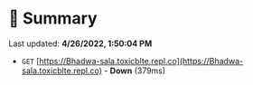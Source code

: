 # 📖 Summary
Last updated: **4/26/2022, 1:50:04 PM**

- `GET` [https://Bhadwa-sala.toxicblte.repl.co](https://Bhadwa-sala.toxicblte.repl.co) - **Down** (379ms)
